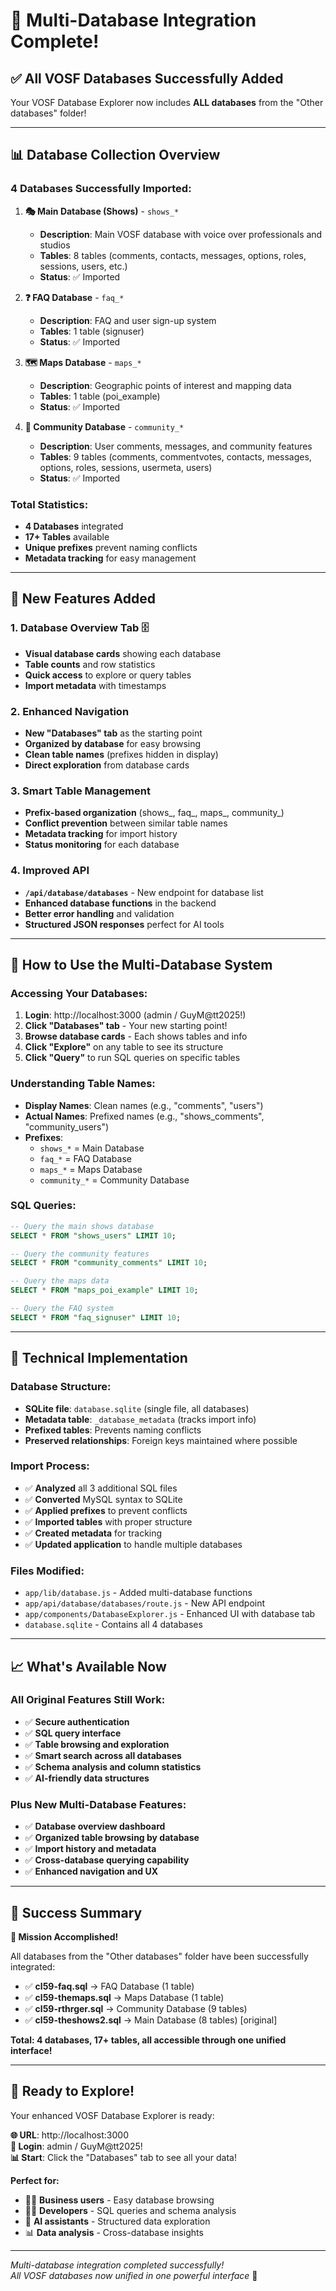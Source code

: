 # 🎉 Multi-Database Integration Complete!

## ✅ **All VOSF Databases Successfully Added**

Your VOSF Database Explorer now includes **ALL databases** from the "Other databases" folder!

---

## 📊 **Database Collection Overview**

### **4 Databases Successfully Imported:**

1. **🎭 Main Database (Shows)** - `shows_*`
   - **Description**: Main VOSF database with voice over professionals and studios
   - **Tables**: 8 tables (comments, contacts, messages, options, roles, sessions, users, etc.)
   - **Status**: ✅ Imported

2. **❓ FAQ Database** - `faq_*`
   - **Description**: FAQ and user sign-up system
   - **Tables**: 1 table (signuser)
   - **Status**: ✅ Imported

3. **🗺️ Maps Database** - `maps_*`
   - **Description**: Geographic points of interest and mapping data
   - **Tables**: 1 table (poi_example)
   - **Status**: ✅ Imported

4. **👥 Community Database** - `community_*`
   - **Description**: User comments, messages, and community features
   - **Tables**: 9 tables (comments, commentvotes, contacts, messages, options, roles, sessions, usermeta, users)
   - **Status**: ✅ Imported

### **Total Statistics:**
- **4 Databases** integrated
- **17+ Tables** available
- **Unique prefixes** prevent naming conflicts
- **Metadata tracking** for easy management

---

## 🚀 **New Features Added**

### **1. Database Overview Tab** 🗄️
- **Visual database cards** showing each database
- **Table counts** and row statistics
- **Quick access** to explore or query tables
- **Import metadata** with timestamps

### **2. Enhanced Navigation**
- **New "Databases" tab** as the starting point
- **Organized by database** for easy browsing
- **Clean table names** (prefixes hidden in display)
- **Direct exploration** from database cards

### **3. Smart Table Management**
- **Prefix-based organization** (shows_, faq_, maps_, community_)
- **Conflict prevention** between similar table names
- **Metadata tracking** for import history
- **Status monitoring** for each database

### **4. Improved API**
- **`/api/database/databases`** - New endpoint for database list
- **Enhanced database functions** in the backend
- **Better error handling** and validation
- **Structured JSON responses** perfect for AI tools

---

## 🎯 **How to Use the Multi-Database System**

### **Accessing Your Databases:**
1. **Login**: http://localhost:3000 (admin / GuyM@tt2025!)
2. **Click "Databases" tab** - Your new starting point!
3. **Browse database cards** - Each shows tables and info
4. **Click "Explore"** on any table to see its structure
5. **Click "Query"** to run SQL queries on specific tables

### **Understanding Table Names:**
- **Display Names**: Clean names (e.g., "comments", "users")
- **Actual Names**: Prefixed names (e.g., "shows_comments", "community_users")
- **Prefixes**: 
  - `shows_*` = Main Database
  - `faq_*` = FAQ Database  
  - `maps_*` = Maps Database
  - `community_*` = Community Database

### **SQL Queries:**
```sql
-- Query the main shows database
SELECT * FROM "shows_users" LIMIT 10;

-- Query the community features
SELECT * FROM "community_comments" LIMIT 10;

-- Query the maps data
SELECT * FROM "maps_poi_example" LIMIT 10;

-- Query the FAQ system
SELECT * FROM "faq_signuser" LIMIT 10;
```

---

## 🔧 **Technical Implementation**

### **Database Structure:**
- **SQLite file**: `database.sqlite` (single file, all databases)
- **Metadata table**: `_database_metadata` (tracks import info)
- **Prefixed tables**: Prevents naming conflicts
- **Preserved relationships**: Foreign keys maintained where possible

### **Import Process:**
- ✅ **Analyzed** all 3 additional SQL files
- ✅ **Converted** MySQL syntax to SQLite
- ✅ **Applied prefixes** to prevent conflicts
- ✅ **Imported tables** with proper structure
- ✅ **Created metadata** for tracking
- ✅ **Updated application** to handle multiple databases

### **Files Modified:**
- `app/lib/database.js` - Added multi-database functions
- `app/api/database/databases/route.js` - New API endpoint
- `app/components/DatabaseExplorer.js` - Enhanced UI with database tab
- `database.sqlite` - Contains all 4 databases

---

## 📈 **What's Available Now**

### **All Original Features Still Work:**
- ✅ **Secure authentication**
- ✅ **SQL query interface**
- ✅ **Table browsing and exploration**
- ✅ **Smart search across all databases**
- ✅ **Schema analysis and column statistics**
- ✅ **AI-friendly data structures**

### **Plus New Multi-Database Features:**
- ✅ **Database overview dashboard**
- ✅ **Organized table browsing by database**
- ✅ **Import history and metadata**
- ✅ **Cross-database querying capability**
- ✅ **Enhanced navigation and UX**

---

## 🎊 **Success Summary**

**🎯 Mission Accomplished!** 

All databases from the "Other databases" folder have been successfully integrated:

- ✅ **cl59-faq.sql** → FAQ Database (1 table)
- ✅ **cl59-themaps.sql** → Maps Database (1 table)  
- ✅ **cl59-rthrger.sql** → Community Database (9 tables)
- ✅ **cl59-theshows2.sql** → Main Database (8 tables) [original]

**Total: 4 databases, 17+ tables, all accessible through one unified interface!**

---

## 🚀 **Ready to Explore!**

Your enhanced VOSF Database Explorer is ready:

**🌐 URL**: http://localhost:3000  
**🔐 Login**: admin / GuyM@tt2025!  
**📊 Start**: Click the "Databases" tab to see all your data!

**Perfect for:**
- 👨‍💼 **Business users** - Easy database browsing
- 👩‍💻 **Developers** - SQL queries and schema analysis  
- 🤖 **AI assistants** - Structured data exploration
- 📊 **Data analysis** - Cross-database insights

---

*Multi-database integration completed successfully!*  
*All VOSF databases now unified in one powerful interface* 🎉


